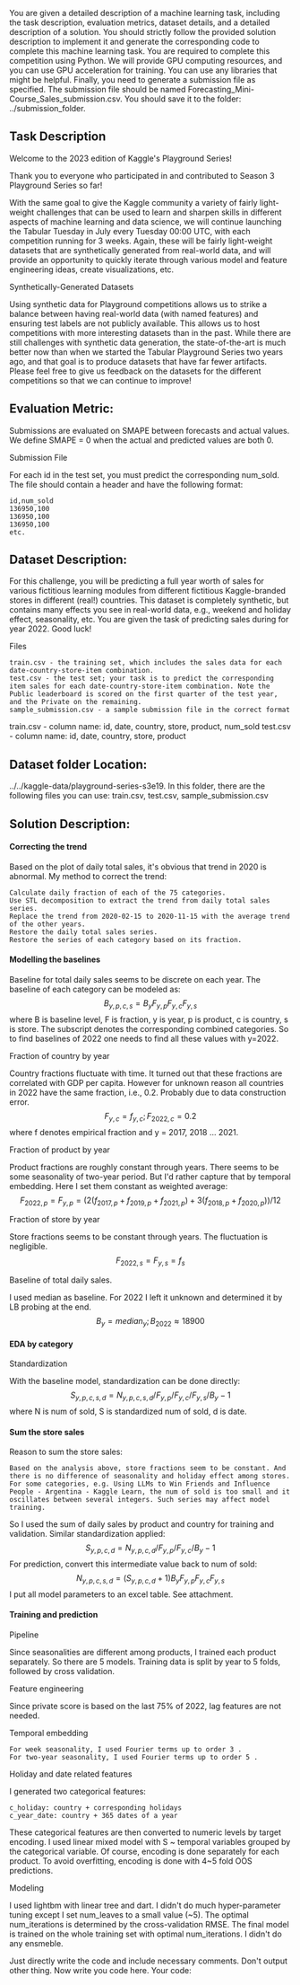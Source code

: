 You are given a detailed description of a machine learning task, including the task description, evaluation metrics, dataset details, and a detailed description of a solution.
You should strictly follow the provided solution description to implement it and generate the corresponding code to complete this machine learning task.
You are required to complete this competition using Python. We will provide GPU computing resources, and you can use GPU acceleration for training.
You can use any libraries that might be helpful.
Finally, you need to generate a submission file as specified. The submission file should be named Forecasting_Mini-Course_Sales_submission.csv. You should save it to the folder: ../submission_folder.

## Task Description
Welcome to the 2023 edition of Kaggle's Playground Series!

Thank you to everyone who participated in and contributed to Season 3 Playground Series so far! 

With the same goal to give the Kaggle community a variety of fairly light-weight challenges that can be used to learn and sharpen skills in different aspects of machine learning and data science, we will continue launching the Tabular Tuesday in July every Tuesday 00:00 UTC, with each competition running for 3 weeks. Again, these will be fairly light-weight datasets that are synthetically generated from real-world data, and will provide an opportunity to quickly iterate through various model and feature engineering ideas, create visualizations, etc. 

Synthetically-Generated Datasets

Using synthetic data for Playground competitions allows us to strike a balance between having real-world data (with named features) and ensuring test labels are not publicly available. This allows us to host competitions with more interesting datasets than in the past. While there are still challenges with synthetic data generation, the state-of-the-art is much better now than when we started the Tabular Playground Series two years ago, and that goal is to produce datasets that have far fewer artifacts. Please feel free to give us feedback on the datasets for the different competitions so that we can continue to improve!

##  Evaluation Metric:
Submissions are evaluated on SMAPE between forecasts and actual values. We define SMAPE = 0 when the actual and predicted values are both 0.

Submission File

For each id in the test set, you must predict the corresponding num_sold. The file should contain a header and have the following format:

    id,num_sold
    136950,100
    136950,100
    136950,100
    etc.


##  Dataset Description:
For this challenge, you will be predicting a full year worth of sales for various fictitious learning modules from different fictitious Kaggle-branded stores in different (real!) countries. This dataset is completely synthetic, but contains many effects you see in real-world data, e.g., weekend and holiday effect, seasonality, etc. You are given the task of predicting sales during for year 2022.
Good luck!

Files

    train.csv - the training set, which includes the sales data for each date-country-store-item combination. 
    test.csv - the test set; your task is to predict the corresponding item sales for each date-country-store-item combination. Note the Public leaderboard is scored on the first quarter of the test year, and the Private on the remaining.
    sample_submission.csv - a sample submission file in the correct format

train.csv - column name: id, date, country, store, product, num_sold
test.csv - column name: id, date, country, store, product


## Dataset folder Location: 
../../kaggle-data/playground-series-s3e19. In this folder, there are the following files you can use: train.csv, test.csv, sample_submission.csv

## Solution Description:
#### Correcting the trend

Based on the plot of daily total sales, it's obvious that trend in 2020 is abnormal.
My method to correct the trend:

    Calculate daily fraction of each of the 75 categories.
    Use STL decomposition to extract the trend from daily total sales series.
    Replace the trend from 2020-02-15 to 2020-11-15 with the average trend of the other years.
    Restore the daily total sales series.
    Restore the series of each category based on its fraction.

#### Modelling the baselines
Baseline for total daily sales seems to be discrete on each year. The baseline of each category can be modeled as:
$$B_{y, p, c, s} = B_y F_{y, p} F_{y, c} F_{y, s}$$
where B is baseline level, F is fraction, y is year, p is product, c is country, s is store. The subscript denotes the corresponding combined categories. So to find baselines of 2022 one needs to find all these values with y=2022.

Fraction of country by year

Country fractions fluctuate with time. It turned out that these fractions are correlated with GDP per capita. However for unknown reason all countries in 2022 have the same fraction, i.e., 0.2. Probably due to data construction error.
$$F_{y, c} = f_{y, c}; F_{2022, c} = 0.2$$
where f denotes empirical fraction and y = 2017, 2018 … 2021.

Fraction of product by year

Product fractions are roughly constant through years. There seems to be some seasonality of two-year period. But I'd rather capture that by temporal embedding. Here I set them constant as weighted average:
$$F_{2022, p} = F_{y, p} = (2(f_{2017, p} + f_{2019, p} + f_{2021, p}) + 3(f_{2018, p} + f_{2020, p}))/12$$

Fraction of store by year

Store fractions seems to be constant through years. The fluctuation is negligible.
$$F_{2022, s} = F_{y, s} = f_{s}$$

Baseline of total daily sales.

I used median as baseline. For 2022 I left it unknown and determined it by LB probing at the end.
$$B_y = median_y; B_{2022} \approx 18900$$

#### EDA by category
Standardization

With the baseline model, standardization can be done directly:
$$S_{y, p, c, s, d} =  N_{y, p, c, s, d} /  F_{y, p}  /  F_{y, c} / F_{y, s} / B_y - 1$$
where N is num of sold, S is standardized num of sold, d is date.

#### Sum the store sales
Reason to sum the store sales:

    Based on the analysis above, store fractions seem to be constant. And there is no difference of seasonality and holiday effect among stores.
    For some categories, e.g. Using LLMs to Win Friends and Influence People - Argentina - Kaggle Learn, the num of sold is too small and it oscillates between several integers. Such series may affect model training.

So I used the sum of daily sales by product and country for training and validation. Similar standardization applied:
$$S_{y, p, c, d} =  N_{y, p, c, d} /  F_{y, p}  /  F_{y, c} / B_y - 1$$
For prediction, convert this intermediate value back to num of sold:
$$N_{y, p, c, s, d} =  (S_{y, p, c, d} + 1) B_y F_{y, p} F_{y, c} F_{y, s}$$
I put all model parameters to an excel table. See attachment.

#### Training and prediction
Pipeline

Since seasonalities are different among products, I trained each product separately. So there are 5 models.
Training data is split by year to 5 folds, followed by cross validation.

Feature engineering

Since private score is based on the last 75% of 2022, lag features are not needed.

Temporal embedding

    For week seasonality, I used Fourier terms up to order 3 .
    For two-year seasonality, I used Fourier terms up to order 5 .

Holiday and date related features

I generated two categorical features:

    c_holiday: country + corresponding holidays
    c_year_date: country + 365 dates of a year

These categorical features are then converted to numeric levels by target encoding. I used linear mixed model with S ~ temporal variables grouped by the categorical variable. Of course, encoding is done separately for each product. To avoid overfitting, encoding is done with 4~5 fold OOS predictions.

Modeling

I used lightbm with linear tree and dart. I didn't do much hyper-parameter tuning except I set num_leaves to a small value (~5). The optimal num_iterations is determined by the cross-validation RMSE. The final model is trained on the whole training set with optimal num_iterations.
I didn't do any ensmeble.



Just directly write the code and include necessary comments. Don't output other thing. Now write you code here. 
Your code: